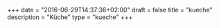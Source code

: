+++
date = "2016-06-29T14:37:36+02:00"
draft = false
title = "kueche"
description = "Küche"
type = "kueche"
+++

